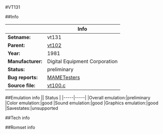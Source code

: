 #VT131

##Info

||Info|
|-----|-----|
|**Setname:**|vt131
|**Parent:**|[vt102](vt102.md)
|**Year:**|1981
|**Manufacturer:**|Digital Equipment Corporation
|**Status:**|preliminary
|**Bug reports:**|[MAMETesters](http://mametesters.org/view_all_set.php?type=1&temporary=y&search=vt100.c)
|**Source file:**|[vt100.c](https://github.com/mamedev/mame/blob/master/src/mess/drivers/vt100.c)

##Emulation info
|| Status |
|-----|-----|
|Overall emulation:|preliminary
|Color emulation:|good
|Sound emulation:|good
|Graphics emulation:|good
|Savestates:|unsupported

##Tech info

##Romset info

<!--- START OF EDITED COMMENT DO NOT TOUCH TEXT ABOVE-->
